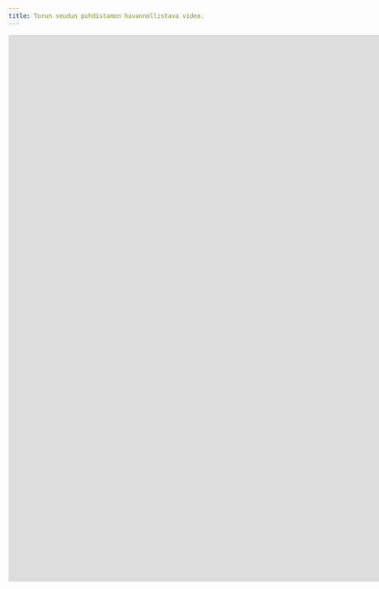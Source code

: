 ```yaml
---
title: Turun seudun puhdistamon havannollistava video.
---
```


<iframe src="https://www.youtube.com/embed/jfMSfi49pso?controls=0" width="1920" height="1080" frameborder="0" allow="autoplay; fullscreen" allowfullscreen data-uk-responsive></iframe>
